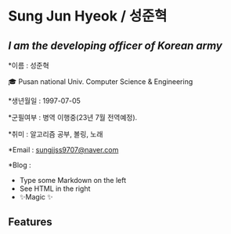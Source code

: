 # Sung Jun Hyeok / 성준혁
## _I am the developing officer of Korean army_



*이름 : 성준혁

🎓 Pusan national Univ. Computer Science & Engineering

*생년월일 : 1997-07-05

*군필여부 : 병역 이행중(23년 7월 전역예정).

*취미 : 알고리즘 공부, 볼링, 노래

*Email : sungjjss9707@naver.com

*Blog : 


- Type some Markdown on the left
- See HTML in the right
- ✨Magic ✨

## Features
